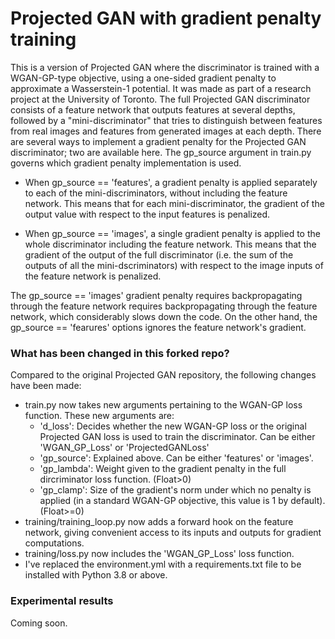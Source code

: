 # Projected GAN with gradient penalty training

This is a version of Projected GAN where the discriminator is trained with a WGAN-GP-type objective, using a one-sided gradient penalty to approximate a Wasserstein-1 potential. It was made as part of a research project at the University of Toronto. The full Projected GAN discriminator consists of a feature network that outputs features at several depths, followed by a "mini-discriminator" that tries to distinguish between features from real images and features from generated images at each depth. There are several ways to implement a gradient penalty for the Projected GAN discriminator; two are available here. The gp_source argument in train.py governs which gradient penalty implementation is used.

* When gp_source == 'features', a gradient penalty is applied separately to each of the mini-discriminators, without including the feature network. This means that for each mini-discriminator, the gradient of the output value with respect to the input features is penalized.

* When gp_source == 'images', a single gradient penalty is applied to the whole discriminator including the feature network. This means that the gradient of the output of the full discriminator (i.e. the sum of the outputs of all the mini-dscriminators) with respect to the image inputs of the feature network is penalized. 

The gp_source == 'images' gradient penalty requires backpropagating through the feature network requires backpropagating through the feature network, which considerably slows down the code. On the other hand, the gp_source == 'fearures' options ignores the feature network's gradient. 


### What has been changed in this forked repo?

Compared to the original Projected GAN repository, the following changes have been made:

* train.py now takes new arguments pertaining to the WGAN-GP loss function. These new arguments are:
  * 'd_loss': Decides whether the new WGAN-GP loss or the original Projected GAN loss is used to train the discriminator. Can be either 'WGAN_GP_Loss' or 'ProjectedGANLoss'
  * 'gp_source': Explained above. Can be either 'features' or 'images'.
  * 'gp_lambda': Weight given to the gradient penalty in the full dircriminator loss function. (Float>0)
  * 'gp_clamp': Size of the gradient's norm under which no penalty is applied (in a standard WGAN-GP objective, this value is 1 by default). (Float>=0)
* training/training_loop.py now adds a forward hook on the feature network, giving convenient access to its inputs and outputs for gradient computations.
* training/loss.py now includes the 'WGAN_GP_Loss' loss function.
* I've replaced the environment.yml with a requirements.txt file to be installed with Python 3.8 or above. 


### Experimental results
Coming soon.

